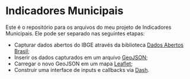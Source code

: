 # Indicadores Municipais

Este é o repositório para os arquivos do meu projeto de Indicadores Municipais. Ele pode ser separado nas seguintes etapas:

- Capturar dados abertos do IBGE através da biblioteca [Dados Abertos Brasil](https://www.gustavofurtado.com/dab.html);
- Inserir os dados capturados em um arquivo [GeoJSON](https://github.com/tbrugz/geodata-br);
- Carregar o novo GeoJSON em um mapa [Leaflet](https://github.com/thedirtyfew/dash-leaflet);
- Construir uma interface de inputs e callbacks via [Dash](https://github.com/plotly/dash).